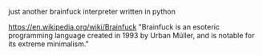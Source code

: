 just another brainfuck interpreter written in python

https://en.wikipedia.org/wiki/Brainfuck
"Brainfuck is an esoteric programming language created in 1993 by Urban Müller, and is notable for its extreme minimalism."